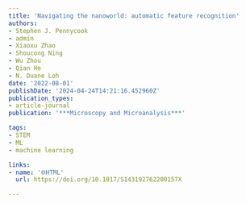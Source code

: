 ```yaml
---
title: 'Navigating the nanoworld: automatic feature recognition'
authors:
- Stephen J. Pennycook
- admin
- Xiaoxu Zhao
- Shoucong Ning
- Wu Zhou
- Qian He
- N. Duane Loh
date: '2022-08-01'
publishDate: '2024-04-24T14:21:16.452960Z'
publication_types:
- article-journal
publication: '***Microscopy and Microanalysis***'

tags:
- STEM
- ML
- machine learning

links:
- name: '🌐HTML'
  url: https://doi.org/10.1017/S143192762200157X

---
```

